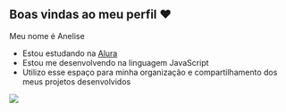 ## Boas vindas ao meu perfil ❤️

Meu nome é Anelise

- Estou estudando na [Alura](https://www.alura.com.br)
- Estou me desenvolvendo na linguagem JavaScript
- Utilizo esse espaço para minha organização e compartilhamento dos meus projetos desenvolvidos







![](https://media1.tenor.com/m/E8BrPIFSjSUAAAAd/newjeans-hanni-hanni-kpop.gif)
